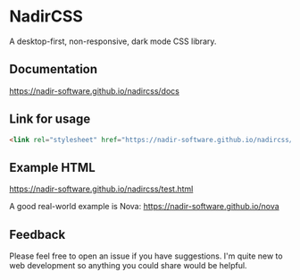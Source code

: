 # NadirCSS
A desktop-first, non-responsive, dark mode CSS library.

## Documentation
https://nadir-software.github.io/nadircss/docs

## Link for usage
```html
<link rel="stylesheet" href="https://nadir-software.github.io/nadircss/nadir.css">
```
## Example HTML
https://nadir-software.github.io/nadircss/test.html

A good real-world example is Nova: https://nadir-software.github.io/nova

## Feedback
Please feel free to open an issue if you have suggestions. I'm quite new to web development so anything you could share would be helpful.
